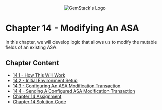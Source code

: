 <p align="center">
  <img
  src="https://camo.githubusercontent.com/e4ac909b3da508a9e5f8f5276359dd0d8a484a30dc58daf2b29755d87aa09b57/68747470733a2f2f67656d737461636b2e696f2f7374617469632f31626135356364376237663639393165633965646262386331343332323533342f30656261302f6c6f676f5f7072696d6172795f737461636b65642e61766966"
  alt="GemStack's Logo"
  />
</p>

# Chapter 14 - Modifying An ASA

In this chapter, we will develop logic that allows us to modify the mutable fields of an existing ASA.

## Chapter Content

* [14.1 - How This Will Work](14_1-how-this-will-work.md)
* [14.2 - Initial Environment Setup](14_2-initial-environment-setup.md)
* [14.3 - Configuring An ASA Modification Transaction](14_3-configure-an-asa-modification-transaction.md)
* [14.4 - Sending A Configured ASA Modification Transaction](14_4-send-configured-asa-modification-transaction.md)
* [Chapter 14 Assignment](ch-14-assignment.md)
* [Chapter 14 Solution Code](solution-code/)